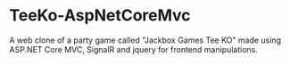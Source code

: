 # TeeKo-AspNetCoreMvc
A web clone of a party game called "Jackbox Games Tee KO" made using ASP.NET Core MVC, SignalR and jquery for frontend manipulations. 

